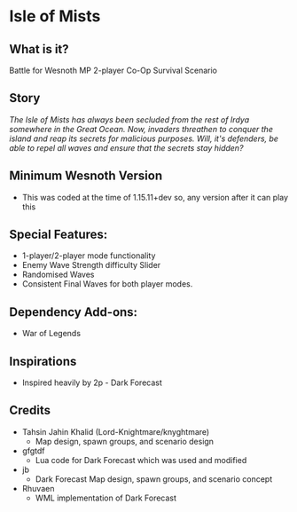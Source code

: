 # Isle of Mists

## What is it?
 Battle for Wesnoth MP 2-player Co-Op Survival Scenario

## Story
 _The Isle of Mists has always been secluded from the rest of Irdya somewhere in the Great Ocean. Now, invaders threathen to conquer the island and reap its secrets for malicious purposes. Will, it's defenders, be able to repel all waves and ensure that the secrets stay hidden?_

## Minimum Wesnoth Version
 - This was coded at the time of 1.15.11+dev so, any version after it can play this

## Special Features:
 - 1-player/2-player mode functionality
 - Enemy Wave Strength difficulty Slider
 - Randomised Waves
 - Consistent Final Waves for both player modes.

## Dependency Add-ons:
 - War of Legends

## Inspirations
 - Inspired heavily by 2p - Dark Forecast

## Credits
 - Tahsin Jahin Khalid (Lord-Knightmare/knyghtmare)
     - Map design, spawn groups, and scenario design
 - gfgtdf 
     - Lua code for Dark Forecast which was used and modified  
 - jb 
     - Dark Forecast Map design, spawn groups, and scenario concept
 - Rhuvaen
     - WML implementation of Dark Forecast
